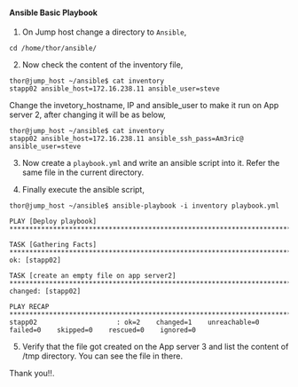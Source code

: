 #### Ansible Basic Playbook

1. On Jump host change a directory to `Ansible`,

```
cd /home/thor/ansible/
```

2. Now check the content of the inventory file,

```
thor@jump_host ~/ansible$ cat inventory
stapp02 ansible_host=172.16.238.11 ansible_user=steve
```

Change the invetory_hostname, IP and ansible_user to make it run on App server 2, after changing it will be as below,

```
thor@jump_host ~/ansible$ cat inventory
stapp02 ansible_host=172.16.238.11 ansible_ssh_pass=Am3ric@ ansible_user=steve
```

3. Now create a `playbook.yml` and write an ansible script into it. Refer the same file in the current directory.

4. Finally execute the ansible script,

```
thor@jump_host ~/ansible$ ansible-playbook -i inventory playbook.yml

PLAY [Deploy playbook] *************************************************************************************************************

TASK [Gathering Facts] *************************************************************************************************************
ok: [stapp02]

TASK [create an empty file on app server2] *****************************************************************************************
changed: [stapp02]

PLAY RECAP *************************************************************************************************************************
stapp02                    : ok=2    changed=1    unreachable=0    failed=0    skipped=0    rescued=0    ignored=0   
```
5. Verify that the file got created on the App server 3 and list the content of /tmp directory. You can see the file in there.

Thank you!!.
